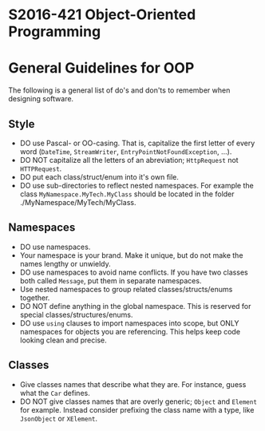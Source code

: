 # S2016-421 Object-Oriented Programming


# General Guidelines for OOP

The following is a general list of do's and don'ts to remember when designing software.

## Style

* DO use Pascal- or OO-casing.  That is, capitalize the first letter of every word (`DateTime`, `StreamWriter`, `EntryPointNotFoundException`, ...).
* DO NOT capitalize all the letters of an abreviation; `HttpRequest` not `HTTPRequest`.
* DO put each class/struct/enum into it's own file.
* DO use sub-directories to reflect nested namespaces.  For example the class `MyNamespace.MyTech.MyClass` should be located in the folder ./MyNamespace/MyTech/MyClass.

## Namespaces

* DO use namespaces.
* Your namespace is your brand.  Make it unique, but do not make the names lengthy or unwieldy.
* DO use namespaces to avoid name conflicts.  If you have two classes both called `Message`, put them in separate namespaces.
* Use nested namespaces to group related classes/structs/enums together.
* DO NOT define anything in the global namespace.  This is reserved for special classes/structures/enums.
* DO use `using` clauses to import namespaces into scope, but ONLY namespaces for objects you are referencing.  This helps keep code looking clean and precise.

## Classes

* Give classes names that describe what they are.  For instance, guess what the `Car` defines.
* DO NOT give classes names that are overly generic; `Object` and `Element` for example.  Instead consider prefixing the class name with a type, like `JsonObject` or `XElement`.


